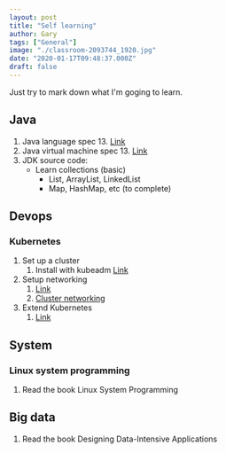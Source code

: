 ```yaml
---
layout: post
title: "Self learning"
author: Gary
tags: ["General"]
image: "./classroom-2093744_1920.jpg"
date: "2020-01-17T09:48:37.000Z"
draft: false
---
```


Just try to mark down what I'm goging to learn.

## Java
1. Java language spec 13. [Link](https://docs.oracle.com/javase/specs/jls/se13/html/index.html)
2. Java virtual machine spec 13. [Link](https://docs.oracle.com/javase/specs/jvms/se13/html/index.html)
3. JDK source code:
    * Learn collections (basic)
        * List, ArrayList, LinkedList
        * Map, HashMap, etc (to complete)

## Devops
### Kubernetes
1. Set up a cluster
    1. Install with kubeadm [Link](https://kubernetes.io/docs/setup/production-environment/tools/kubeadm/install-kubeadm/)
2. Setup networking
    1. [Link](https://kubernetes.io/docs/concepts/services-networking/endpoint-slices/)
    2. [Cluster networking](https://kubernetes.io/docs/concepts/cluster-administration/networking/)
3. Extend Kubernetes
    1. [Link](https://kubernetes.io/docs/concepts/extend-kubernetes/extend-cluster/)

## System
### Linux system programming
1. Read the book Linux System Programming

## Big data
1. Read the book Designing Data-Intensive Applications
